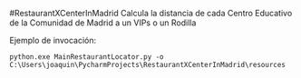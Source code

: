 #RestaurantXCenterInMadrid
Calcula la distancia de cada Centro Educativo de la Comunidad de Madrid a un VIPs o un Rodilla

Ejemplo de invocación:

```
python.exe MainRestaurantLocator.py -o C:\Users\joaquin\PycharmProjects\RestaurantXCenterInMadrid\resources
```